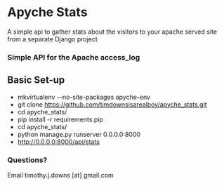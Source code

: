 Apyche Stats
============

A simple api to gather stats about the visitors to your apache served site from a separate Django project

### Simple API for the Apache access_log

## Basic Set-up
- mkvirtualenv --no-site-packages apyche-env
- git clone https://github.com/timdownsisarealboy/apyche_stats.git
- cd apyche_stats/
- pip install -r requirements.pip
- cd apyche_stats/
- python manage.py runserver 0.0.0.0:8000
- http://0.0.0.0:8000/api/stats

### Questions?

Email timothy.j.downs [at] gmail.com
